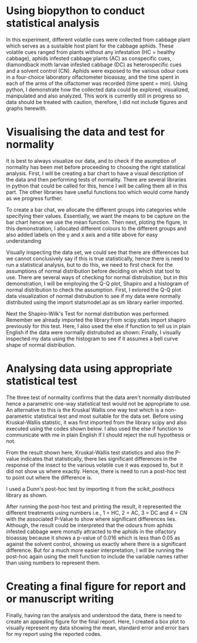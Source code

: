 # Using biopython to conduct statistical analysis

In this experiment, different volatile cues were collected from cabbage plant which serves as a sustaible host plant for the cabbage aphids. These volatile cues ranged from plants without any infestation (HC = healthy cabbage), aphids infested cabbage plants (AC) as conspecific cues, diamondback moth larvae infested cabbage (DC) as heterospecific cues and a solvent control (CN). Aphids were exposed to the various odour cues in a four-choice laboratory olfactometer bioassay, and the time spent in each of the arms of the olfactomer was recorded (time spent = min). Using python, I demonstrate how the collected data could be explored, visualized, manipulated and also analyzed. This work is currently still in progress so data should be treated with caution, therefore, I did not include figures and graphs herewith.  
#  Visualising the data and test for normality  
It is best to always visualize our data, and to check if the asumption of normality has been met before proceeding to choosing the right statistical analysis. First, I will be creating a bar chart to have a visual description of the data and then performing tests of normality. There are several libraries in python that could be called for this, hence I will be calling them all in this part. The other libraries have useful functions too which would come handy as we progress further.

To create a bar chat, we allocate the different groups into categories while specifying their values. Essentially, we want the means to be capture on the bar chart hence we use the mean function. Then next, ploting the figure, in this demonstration, I allocated different colours to the different groups and also added labels on the y and x axis and a title above for easy understanding

Visually inspecting the data set, we could see that there are differences but we cannot conclusively say if this is true statistically, hence there is need to run a statistical analysis, but to do this, we need to first check for the assumptions of normal distribution before deciding on which stat tool to use. There are several ways of checking for normal distrubution, but in this demonstration, I will be employing the Q-Q plot, Shapiro and a histogram of normal distribution to check the assumption. First, I exlored the Q-Q plot data visualization of normal distrubution to see if my data were normally distributed using the import statsmodel.api as sm library earlier imported. 

Next the Shapiro-Wilk's Test for normal distribution was performed. Remember we already imported the library:from scipy.stats import shapiro previously for this test. Here, I also used the else if function to tell us in plain English if the data were normally distrubuted as shown:
Finally, I visually inspected my data using the histogram to see if it assumes a bell curve shape of normal distribution.


# Analysing data using appropriate statistical test
The three test of normality confirms that the data aren't normally distributed hence a parametric one-way statistical test would not be appropriate to use. An alternative to this is the Kruskal Wallis one way test which is a non-parametric statistical test and most suitable for the data set. Before using Kruskal-Wallis statistic, it was first imported from the library scipy and also executed using the codes shown below. I also used the else if function to communicate with me in plain English if I should reject the null hypothesis or not.

From the result shown here, Kruskal-Wallis test statistics and also the P-value indicates that statistically, there lies significant differences in the response of the insect to the various volatile cue it was exposed to, but it did not show us where exactly. Hence, there is need to run a post-hoc test to point out where the difference is.

I used a Dunn's post-hoc test by importing it from the scikit_posthocs library as shown. 

After running the post-hoc test and printing the result, it represented the different treatments using numbers i.e., 1 = HC, 2 = AC, 3 = DC and 4 = CN with the associated P-Value to show where significant differences lies. Although, the result could be interpreted that the odours from aphids infested cabbage were monstly attracted to the aphids in the olfactory bioassay because it shows a p-value of 0.016 which is less than 0.05 as against the solvent control, showing us exactly where there is a significant difference. But for a much more easier interpretation, I will be running the post-hoc again using the melt function to include the variable names rather than using numbers to represent them.

# Creating a final figure for report and or manuscript writing
Finally, having ran the analysis and understood the data, there is need to create an appealing figure for the final report. Here, I created a box plot to visually represent my data showing the mean, standard error and error bars for my report using the reported codes.
